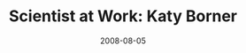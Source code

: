---
date: 2008-08-05
title: "Scientist at Work: Katy Borner"
source: IU News Room
sourceUrl: https://newsinfo.iu.edu/news/page/normal/4686.html
pdfLink: 20080805-borner-iunews-scientist-at-work.pdf
---